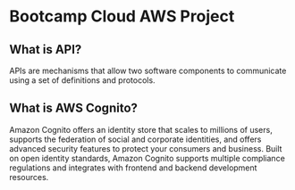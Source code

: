 # Bootcamp Cloud AWS Project

## What is API?

APIs are mechanisms that allow two software components to communicate using a set of definitions and protocols. 


## What is AWS Cognito?

Amazon Cognito offers an identity store that scales to millions of users, supports the federation of social and corporate identities, and offers advanced security features to protect your consumers and business. Built on open identity standards, Amazon Cognito supports multiple compliance regulations and integrates with frontend and backend development resources.
